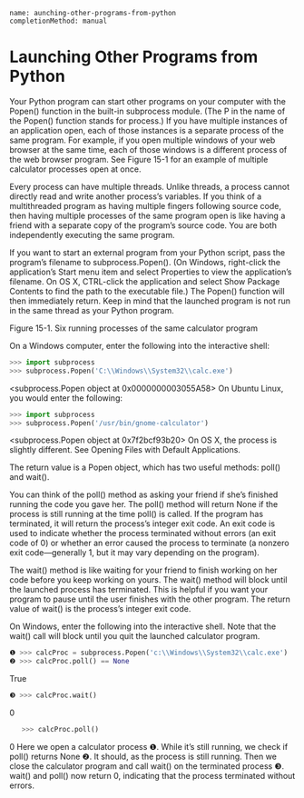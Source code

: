```ngMeta
name: aunching-other-programs-from-python
completionMethod: manual
```
# Launching Other Programs from Python
Your Python program can start other programs on your computer with the Popen() function in the built-in subprocess module. (The P in the name of the Popen() function stands for process.) If you have multiple instances of an application open, each of those instances is a separate process of the same program. For example, if you open multiple windows of your web browser at the same time, each of those windows is a different process of the web browser program. See Figure 15-1 for an example of multiple calculator processes open at once.

Every process can have multiple threads. Unlike threads, a process cannot directly read and write another process’s variables. If you think of a multithreaded program as having multiple fingers following source code, then having multiple processes of the same program open is like having a friend with a separate copy of the program’s source code. You are both independently executing the same program.

If you want to start an external program from your Python script, pass the program’s filename to subprocess.Popen(). (On Windows, right-click the application’s Start menu item and select Properties to view the application’s filename. On OS X, CTRL-click the application and select Show Package Contents to find the path to the executable file.) The Popen() function will then immediately return. Keep in mind that the launched program is not run in the same thread as your Python program.

<!-- ![image](assets/000013.jpg) -->

Figure 15-1. Six running processes of the same calculator program

On a Windows computer, enter the following into the interactive shell:

```python
>>> import subprocess
>>> subprocess.Popen('C:\\Windows\\System32\\calc.exe')
```
<subprocess.Popen object at 0x0000000003055A58>
On Ubuntu Linux, you would enter the following:
```python
>>> import subprocess
>>> subprocess.Popen('/usr/bin/gnome-calculator')
```
<subprocess.Popen object at 0x7f2bcf93b20>
On OS X, the process is slightly different. See Opening Files with Default Applications.

The return value is a Popen object, which has two useful methods: poll() and wait().

You can think of the poll() method as asking your friend if she’s finished running the code you gave her. The poll() method will return None if the process is still running at the time poll() is called. If the program has terminated, it will return the process’s integer exit code. An exit code is used to indicate whether the process terminated without errors (an exit code of 0) or whether an error caused the process to terminate (a nonzero exit code—generally 1, but it may vary depending on the program).

The wait() method is like waiting for your friend to finish working on her code before you keep working on yours. The wait() method will block until the launched process has terminated. This is helpful if you want your program to pause until the user finishes with the other program. The return value of wait() is the process’s integer exit code.

On Windows, enter the following into the interactive shell. Note that the wait() call will block until you quit the launched calculator program.

```python
❶ >>> calcProc = subprocess.Popen('c:\\Windows\\System32\\calc.exe')
❷ >>> calcProc.poll() == None
```
   True
```python
❸ >>> calcProc.wait()
```
   0
```python
   >>> calcProc.poll()
```
   0
Here we open a calculator process ❶. While it’s still running, we check if poll() returns None ❷. It should, as the process is still running. Then we close the calculator program and call wait() on the terminated process ❸. wait() and poll() now return 0, indicating that the process terminated without errors.